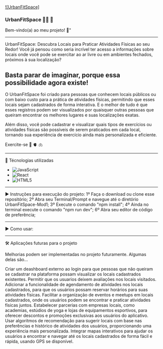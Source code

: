 [![UrbanFitSpace]](../src/Public/logoUrban(1).png)
  ### UrbanFitSpace :weight_lifting_woman: :heartbeat:

Bem-vindo(a) ao meu projeto! :smiling_face_with_three_hearts:"

_______________________________________________________________________________________________________________________________________

UrbanFitSpace: Descubra Locais para Praticar Atividades Físicas ao seu Redor!
Você já pensou como seria incrível ter acesso a informações sobre locais onde você pode se exercitar ao ar livre ou em ambientes fechados, próximos à sua localização?

## Basta parar de imaginar, porque essa possibilidade agora existe!
O UrbanFitSpace foi criado para pessoas que conhecem locais públicos ou com baixo custo para a prática de atividades físicas, permitindo que esses locais sejam cadastrados de forma interativa. E o melhor de tudo é que esses registros podem ser visualizados por quaisquer outras pessoas que queiram encontrar os melhores lugares e suas localizações exatas.

Além disso, você pode cadastrar e visualizar quais tipos de exercícios ou atividades físicas são possíveis de serem praticados em cada local, tornando sua experiência de exercício ainda mais personalizada e eficiente.

Exercite-se :brain:
            :anatomical_heart:
            :lungs:

            
_______________________________________________________________________________________________________________________________________

:floppy_disk:  Técnologias utilizadas

- ![JavaScript](https://img.shields.io/badge/javascript-%23323330.svg?style=for-the-badge&logo=javascript&logoColor=%23F7DF1E)
- ![React](https://img.shields.io/badge/react-%2320232a.svg?style=for-the-badge&logo=react&logoColor=%2361DAFB)
- ![HTML5](https://img.shields.io/badge/html5-%23E34F26.svg?style=for-the-badge&logo=html5&logoColor=white)


-----------------------------                      --------------------------------                    --------------------------------

:arrow_forward:  Instruções para execução do projeto:
1º Faça o download ou clone esse repositório;
2º Abra seu Terminal/Prompt e navegue até o diretório UrbanFitSpace-Mod1;
3º Execute o comando "npm install";
4º Ainda no terminal execute o comando "npm run dev";
6º Abra seu editor de código de preferência;



-----------------------------                      --------------------------------                    --------------------------------

:arrow_forward:  Como usar:


-----------------------------                      --------------------------------                    --------------------------------


:hammer_and_wrench:  Aplicações futuras para o projeto

Melhorias podem ser implementadas no projeto futuramente. Algumas delas são...

Criar um deashboard externo ao login para que pessoas que não queiram se cadastrar na plataforma possam visualizar os locais cadastrados existentes.
Permitir que os usuarios deixem avaliações nos locais visitados.
Adicionar a funcionalidade de agendamento de atividades nos locais cadastrados, para que os usuários possam reservar horários para suas atividades físicas.
Facilitar a organização de eventos e meetups em locais cadastrados, onde os usuários podem se encontrar e praticar atividades físicas juntos.
Estabelecer parcerias com empresas locais, como academias, estúdios de yoga e lojas de equipamentos esportivos, para oferecer descontos e promoções exclusivas aos usuários do aplicativo.
Usar algoritmos de recomendação para sugerir locais com base nas preferências e histórico de atividades dos usuários, proporcionando uma experiência mais personalizada.
Integrar mapas interativos para ajudar os usuários a encontrar e navegar até os locais cadastrados de forma fácil e rápida, usando GPS se disponível.
